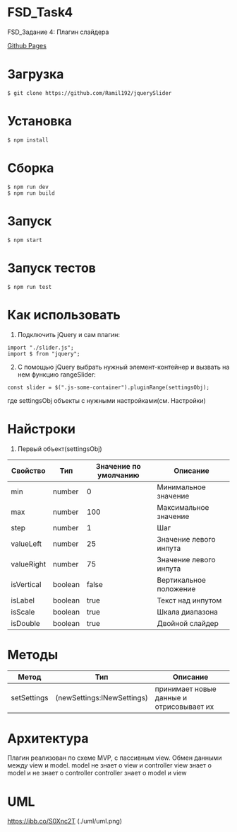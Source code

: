 # FSD_Task4
<p>FSD_Задание 4: Плагин слайдера</p>
<a href="https://Ramil192.github.io/jquerySlider"><p>Github Pages</p></a>

# Загрузка
```
$ git clone https://github.com/Ramil192/jquerySlider
```

# Установка
```
$ npm install
```

# Сборка
```
$ npm run dev
$ npm run build
```

# Запуск
```
$ npm start
```

# Запуск тестов
```
$ npm run test
```

# Как использовать
1) Подключить jQuery и сам плагин:
```
import "./slider.js";
import $ from "jquery";
```
2) С помощью jQuery выбрать нужный элемент-контейнер и вызвать на нем функцию rangeSlider:
```
const slider = $(".js-some-container").pluginRange(settingsObj);
```
где settingsObj объекты с нужными настройками(см. Настройки)


# Найстроки
1) Первый объект(settingsObj)

| Свойство   | Тип      | Значение по умолчанию | Описание |
| ---------  |----------|-----------------------|----------|
| min        | number   | 0                     | Минимальное значение
| max        | number   | 100                   | Максимальное значение 
| step       | number   | 1                     | Шаг
| valueLeft  | number   | 25                    | Значение левого инпута 
| valueRight | number   | 75                    | Значение левого инпута
| isVertical | boolean  | false                 | Вертикальное положение 
| isLabel    | boolean  | true                  | Текст над инпутом
| isScale    | boolean  | true                  | Шкала диапазона
| isDouble   | boolean  | true                  | Двойной слайдер
# Методы


| Метод       | Тип                        | Описание                                |
| ------------|----------------------------|-----------------------------------------|
| setSettings | (newSettings:INewSettings) |принимает новые данные и отрисовывает их |


# Архитектура

Плагин реализован по схеме MVP, с пассивным view. Обмен данными между view и model.
model не знает о view и controller 
view знает о model и не знает о  controller 
controller знает о model и view
 

# UML
https://ibb.co/S0Xnc2T
(./uml/uml.png)
